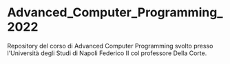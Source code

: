 # Advanced_Computer_Programming_2022
 Repository del corso di Advanced Computer Programming svolto presso l'Università degli Studi di Napoli Federico II col professore Della Corte.
